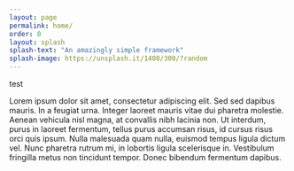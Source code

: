 ```yaml
---
layout: page
permalink: home/
order: 0
layout: splash
splash-text: "An amazingly simple framework"
splash-image: https://unsplash.it/1400/300/?random
---
```


<section>
	<div class="grid-3">
		<div class="col col-1">
			<span>test</span>
		</div>
		<div class="col col-2">
			<p>
				Lorem ipsum dolor sit amet, consectetur adipiscing elit. Sed sed dapibus mauris. In a feugiat urna. Integer laoreet mauris vitae dui pharetra molestie. Aenean vehicula nisl magna, at convallis nibh lacinia non. Ut interdum, purus in laoreet fermentum, tellus purus accumsan risus, id cursus risus orci quis ipsum. Nulla malesuada quam nulla, euismod tempus ligula dictum vel. Nunc pharetra rutrum mi, in lobortis ligula scelerisque in. Vestibulum fringilla metus non tincidunt tempor. Donec bibendum fermentum dapibus.
			</p>
		</div>
	</div>
</section>